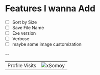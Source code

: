 # Features I wanna Add 

  - [ ] Sort by Size
  - [ ] Save File Name
  - [ ] Exe version
  - [ ] Verbose
  - [ ] maybe some image customization

--
<table aligh="center">
  <tr>
    <td>Profile Visits</td>
    <td><img src="https://profile-counter.glitch.me/xsomoy/count.svg" alt="xSomoy" /></td>
  </tr>
</table>
